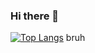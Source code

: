 ### Hi there 👋
[![Top Langs](https://read-please.vercel.app/api/top-langs/?username=MaybeEther)](https://github.com/anuraghazra/github-readme-stats)
bruh
